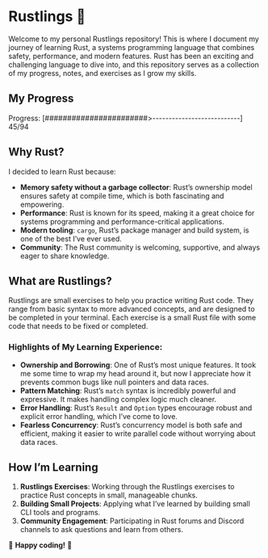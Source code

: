 # Rustlings 🦀

Welcome to my personal Rustlings repository! This is where I document my journey of learning Rust, a systems programming language that combines safety, performance, and modern features. Rust has been an exciting and challenging language to dive into, and this repository serves as a collection of my progress, notes, and exercises as I grow my skills.

## My Progress

Progress: [#######################>---------------------------]  45/94

## Why Rust?

I decided to learn Rust because:
- **Memory safety without a garbage collector**: Rust’s ownership model ensures safety at compile time, which is both fascinating and empowering.
- **Performance**: Rust is known for its speed, making it a great choice for systems programming and performance-critical applications.
- **Modern tooling**: `cargo`, Rust’s package manager and build system, is one of the best I’ve ever used.
- **Community**: The Rust community is welcoming, supportive, and always eager to share knowledge.
## What are Rustlings?

Rustlings are small exercises to help you practice writing Rust code. They range from basic syntax to more advanced concepts, and are designed to be completed in your terminal. Each exercise is a small Rust file with some code that needs to be fixed or completed.

### Highlights of My Learning Experience:
- **Ownership and Borrowing**: One of Rust’s most unique features. It took me some time to wrap my head around it, but now I appreciate how it prevents common bugs like null pointers and data races.
- **Pattern Matching**: Rust’s `match` syntax is incredibly powerful and expressive. It makes handling complex logic much cleaner.
- **Error Handling**: Rust’s `Result` and `Option` types encourage robust and explicit error handling, which I’ve come to love.
- **Fearless Concurrency**: Rust’s concurrency model is both safe and efficient, making it easier to write parallel code without worrying about data races.

## How I’m Learning

1. **Rustlings Exercises**: Working through the Rustlings exercises to practice Rust concepts in small, manageable chunks.
2. **Building Small Projects**: Applying what I’ve learned by building small CLI tools and programs.
3. **Community Engagement**: Participating in Rust forums and Discord channels to ask questions and learn from others.

🦀 **Happy coding!** 🦀
